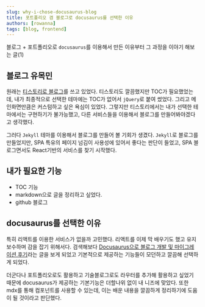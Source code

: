 ```yaml
---
slug: why-i-chose-docusaurus-blog
title: 포트폴리오 겸 블로그로 docusaurus를 선택한 이유
authors: [rowanna]
tags: [blog, frontend]
---
```


블로그 + 포트폴리오로 `docusaurus`를 이용해서 만든 이유부터 그 과정을 이야기 해보는 글(1)

<!-- truncate -->

## 블로그 유목민

원래는 [티스토리로 블로그](https://rowanna.tistory.com/)를 쓰고 있었다. 티스토리도 깔끔했지만 TOC가 필요했었는데, 내가 최종적으로 선택한 테마에는 TOC가 없어서 `jQuery`로 붙여 썼었다. 그리고 메인화면만큼은 커스텀하고 싶은 욕심이 있었다. 그렇지만 티스토리에서는 내가 선택한 테마에서는 구현하기가 불가능했고, 다른 서비스들을 이용해서 블로그를 만들어봐야겠다고 생각했다.

그러다 `Jekyll` 테마를 이용해서 블로그를 만들어 볼 기회가 생겼다. `Jekyll`로 블로그를 만들었지만, SPA 특유의 페이지 넘김이 사용성에 있어서 좋다는 판단이 들었고, SPA 블로그면서도 React기반의 서비스를 찾기 시작했다.

## 내가 필요한 기능

- TOC 기능
- markdown으로 글을 정리하고 싶었다.
- github 블로그

## docusaurus를 선택한 이유

특히 리액트를 이용한 서비스가 없을까 고민했다. 리액트를 이제 막 배우기도 했고 유지보수하며 감을 잡기 위해서다. 검색해보다 [Docusaurus으로 블로그 개발 및 마이그레이션 후기](https://parkgang.github.io/blog/2022/12/03/blog-migrating-to-docusaurus/)라는 글을 보게 되었고 기본적으로 제공하는 기능들이 모던하고 깔끔해 선택하게 되었다.

더군다나 포트폴리오로도 활용하고 기술블로그로도 라우터를 추가해 활용하고 싶었기 때문에 docusaurus가 제공하는 기본기능은 더할나위 없이 내 니즈에 맞았다. 또한 mdx를 통해 컴포넌트를 사용할 수 있는데, 이는 배운 내용을 깔끔하게 정리하기에 도움이 될 것이라고 판단했다.

